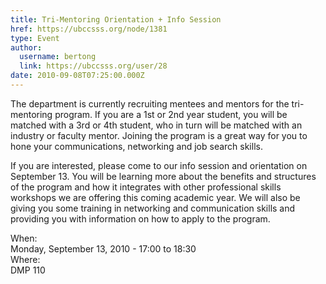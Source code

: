 ```yaml
---
title: Tri-Mentoring Orientation + Info Session 
href: https://ubccsss.org/node/1381
type: Event
author:
  username: bertong
  link: https://ubccsss.org/user/28
date: 2010-09-08T07:25:00.000Z
---
```


<div class="field field-name-body field-type-text-with-summary field-label-hidden"><div class="field-items"><div class="field-item even"><p>The department is currently recruiting mentees and mentors for the tri-mentoring program. If you are a 1st or 2nd year student, you will be matched with a 3rd or 4th student, who in turn will be matched with an industry or faculty mentor.  Joining the program is a great way for you to hone your communications, networking and job search skills.</p>
<p>If you are interested, please come to our info session and orientation on September 13.  You will be learning more about the benefits and structures of the program and how it integrates with other professional skills workshops we are offering this coming academic year.  We will also be giving you some training in networking and communication skills and providing you with information on how to apply to the program.  </p>
</div></div></div><div class="field field-name-field-dates field-type-datetime field-label-above"><div class="field-label">When:&#xA0;</div><div class="field-items"><div class="field-item even"><span class="date-display-single">Monday, September 13, 2010 - <span class="date-display-range"><span class="date-display-start">17:00</span> to <span class="date-display-end">18:30</span></span></span></div></div></div><div class="field field-name-field-location field-type-text field-label-above"><div class="field-label">Where:&#xA0;</div><div class="field-items"><div class="field-item even">DMP 110</div></div></div>    <footer>
          </footer>